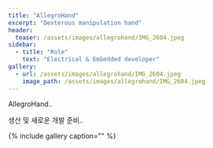 ```yaml
---
title: "AllegroHand"
excerpt: "Dexterous manipulation hand"
header:
  teaser: /assets/images/allegrohand/IMG_2604.jpeg
sidebar:
  - title: "Role"
    text: "Electrical & Embedded developer"
gallery:
  - url: /assets/images/allegrohand/IMG_2604.jpeg
    image_path: /assets/images/allegrohand/IMG_2604.jpeg
---
```


AllegroHand..

생산 및 새로운 개발 준비..

{% include gallery caption="" %}